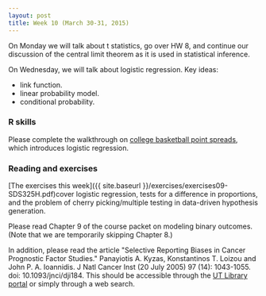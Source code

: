 ```yaml
---
layout: post
title: Week 10 (March 30-31, 2015)
---
```


On Monday we will talk about t statistics, go over HW 8, and continue our discussion of the central limit theorem as it is used in statistical inference. 

On Wednesday, we will talk about logistic regression.  Key ideas:  
* link function.  
* linear probability model.  
* conditional probability.  



### R skills

Please complete the walkthrough on [college basketball point spreads](http://jgscott.github.io/teaching/r/bball/bball.html), which introduces logistic regression.  


### Reading and exercises  

[The exercises this week]({{ site.baseurl }}/exercises/exercises09-SDS325H.pdf)cover logistic regression, tests for a difference in proportions, and the problem of cherry picking/multiple testing in data-driven hypothesis generation.

Please read Chapter 9 of the course packet on modeling binary outcomes.  (Note that we are temporarily skipping Chapter 8.)

In addition, please read the article "Selective Reporting Biases in Cancer Prognostic Factor Studies."  Panayiotis A. Kyzas, Konstantinos T. Loizou and John P. A. Ioannidis.  J Natl Cancer Inst (20 July 2005) 97 (14): 1043-1055. doi: 10.1093/jnci/dji184.  This should be accessible through the [UT Library portal](http://www.lib.utexas.edu) or simply through a web search.
